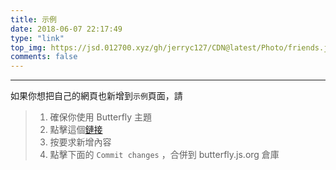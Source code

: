 ```yaml
---
title: 示例
date: 2018-06-07 22:17:49
type: "link"
top_img: https://jsd.012700.xyz/gh/jerryc127/CDN@latest/Photo/friends.jpg
comments: false
---
```


***

如果你想把自己的網頁也新增到`示例`頁面，請


>1. 確保你使用 Butterfly 主題
>2. 點擊這個[鏈接](https://github.com/jerryc127/butterfly.js.org/edit/main/source/_data/link.yml)
>3. 按要求新增內容
>4. 點擊下面的 `Commit changes` ，合併到 butterfly.js.org 倉庫

